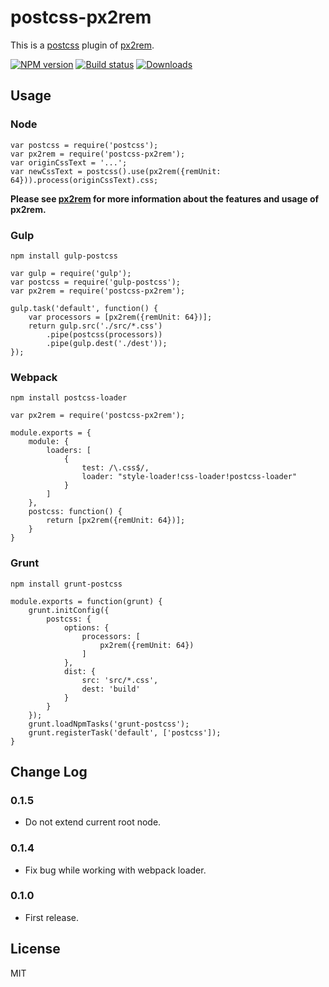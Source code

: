 # postcss-px2rem

This is a [postcss](https://www.npmjs.com/package/postcss) plugin of [px2rem](https://www.npmjs.com/package/px2rem).

[![NPM version][npm-image]][npm-url]
[![Build status][travis-image]][travis-url]
[![Downloads][downloads-image]][downloads-url]

[npm-image]: https://img.shields.io/npm/v/postcss-px2rem.svg?style=flat-square
[npm-url]: https://npmjs.org/package/postcss-px2rem
[travis-image]: https://img.shields.io/travis/songsiqi/px2rem-postcss.svg?style=flat-square
[travis-url]: https://travis-ci.org/songsiqi/px2rem-postcss
[downloads-image]: http://img.shields.io/npm/dm/postcss-px2rem.svg?style=flat-square
[downloads-url]: https://npmjs.org/package/postcss-px2rem

## Usage

### Node

```
var postcss = require('postcss');
var px2rem = require('postcss-px2rem');
var originCssText = '...';
var newCssText = postcss().use(px2rem({remUnit: 64})).process(originCssText).css;
```

**Please see [px2rem](https://www.npmjs.com/package/px2rem) for more information about the features and usage of px2rem.**

### Gulp

```
npm install gulp-postcss
```

```
var gulp = require('gulp');
var postcss = require('gulp-postcss');
var px2rem = require('postcss-px2rem');

gulp.task('default', function() {
    var processors = [px2rem({remUnit: 64})];
    return gulp.src('./src/*.css')
        .pipe(postcss(processors))
        .pipe(gulp.dest('./dest'));
});
```

### Webpack

```
npm install postcss-loader
```

```
var px2rem = require('postcss-px2rem');

module.exports = {
    module: {
        loaders: [
            {
                test: /\.css$/,
                loader: "style-loader!css-loader!postcss-loader"
            }
        ]
    },
    postcss: function() {
        return [px2rem({remUnit: 64})];
    }
}
```

### Grunt

```
npm install grunt-postcss
```

```
module.exports = function(grunt) {
    grunt.initConfig({
        postcss: {
            options: {
                processors: [
                    px2rem({remUnit: 64})
                ]
            },
            dist: {
                src: 'src/*.css',
                dest: 'build'
            }
        }
    });
    grunt.loadNpmTasks('grunt-postcss');
    grunt.registerTask('default', ['postcss']);
}
```

## Change Log

### 0.1.5

* Do not extend current root node.

### 0.1.4

* Fix bug while working with webpack loader.

### 0.1.0

* First release.

## License

MIT

